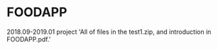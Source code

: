 # FOODAPP
2018.09-2019.01 project
'All of files in the test1.zip, and introduction in FOODAPP.pdf.'
